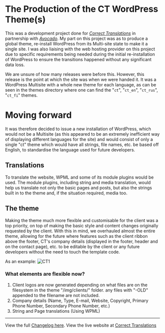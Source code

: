 # The Production of the CT WordPress Theme(s)
This was a development project done for _[Correct Translations](http://www.ct.ee)_ in partnership with _[Avocado](http://www.avocado.ee)_. My part on this project was as to produce a global theme, re-install WordPress from its Multi-site state to make it a single site. I was also liaising with the web hosting provider on this project due to specific requirements being needed during the initial re-installation of WordPress to ensure the transitions happened without any significant data loss.

We are unsure of how many releases were before this. However, this release is the point at which the site was when we were handed it. It was a WordPress Multisite with a whole new theme for each language, as can be seen in the themes directory where one can find the "`ct`", "`ct_en`", "`ct_rus`", "`ct_fi`" themes.

# Moving forward
It was therefore decided to issue a new installation of WordPress, which would not be a Multisite (as this appeared to be an extremely inefficient way of displaying different languages for the site) and would consist of only a single "ct" theme which would have all strings, file names, etc. be based off English, to standardise the language used for future developers.

## Translations
To translate the website, WPML and some of its module plugins would be used. The module plugins, including string and media translation, would help us translate not only the basic pages and posts, but also the strings built in to the theme and, if the situation required, media too.

## The theme
Making the theme much more flexible and customisable for the client was a top priority, on top of making the basic style and content changes originally requested by the client. With this in mind, we overhauled almost the entire theme, allowing for the future where features such as the client ribbon above the footer, CT's company details (displayed in the footer, header and on the contact page), etc. to be editable by the client or any future developers without the need to touch the template code.

As an example:
![CT1](/images/CT1.png)

### What elements are flexible now?
1. Client logos are now generated depending on what files are on the filesystem in the theme "/img/clients/" folder. any files with "-OLD" appended to the filename are not included.
1. Company details (Name, Type, E-mail, Website, Copyright, Primary Phone Number, Secondary Phone Number, etc.)
1. String and Page translations (Using WPML)

---
View the full [Changelog here](https://github.com/Saborknight/ct-translations/releases/tag/v2.0.0).
View the live website at [Correct Translations](http://www.ct.ee/)
